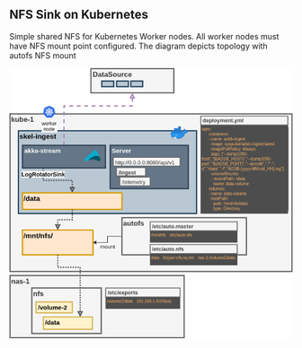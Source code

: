 ## NFS Sink on Kubernetes 

Simple shared NFS for Kubernetes Worker nodes. All worker nodes must have NFS mount point configured.
The diagram depicts topology with autofs NFS mount

<img src="doc/Skel-Architecture-nfs-hostPath.png" width="750">

